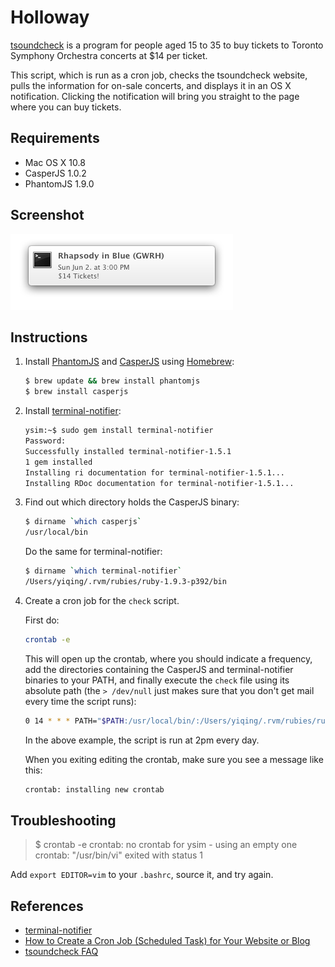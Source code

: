 # Holloway

[tsoundcheck](http://www.tso.ca/tsoundcheck/default.aspx) is a program for 
people aged 15 to 35 to buy tickets to Toronto Symphony Orchestra concerts at 
$14 per ticket. 

This script, which is run as a cron job, checks the tsoundcheck website, pulls
the information for on-sale concerts, and displays it in an OS X notification. 
Clicking the notification will bring you straight to the page where you can buy 
tickets. 


## Requirements

* Mac OS X 10.8
* CasperJS 1.0.2
* PhantomJS 1.9.0


## Screenshot

![notification](screenshots/notification.png)  


## Instructions

1. Install [PhantomJS](http://phantomjs.org/) and 
   [CasperJS](http://casperjs.org/) using [Homebrew](http://mxcl.github.io/homebrew/):

    ```bash
    $ brew update && brew install phantomjs
    $ brew install casperjs
    ```

1. Install [terminal-notifier](https://github.com/alloy/terminal-notifier):

    ```bash
    ysim:~$ sudo gem install terminal-notifier
    Password:
    Successfully installed terminal-notifier-1.5.1
    1 gem installed
    Installing ri documentation for terminal-notifier-1.5.1...
    Installing RDoc documentation for terminal-notifier-1.5.1...
    ```

1. Find out which directory holds the CasperJS binary:

    ```bash
    $ dirname `which casperjs`
    /usr/local/bin
    ```

    Do the same for terminal-notifier:

    ```bash
    $ dirname `which terminal-notifier`
    /Users/yiqing/.rvm/rubies/ruby-1.9.3-p392/bin
    ```

1. Create a cron job for the `check` script. 

    First do: 
    
    ```bash
    crontab -e
    ```

    This will open up the crontab, where you should indicate a frequency, 
    add the directories containing the CasperJS and terminal-notifier binaries
    to your PATH, and finally execute the `check` file using its absolute
    path (the `> /dev/null` just makes sure that you don't get mail every time
    the script runs): 

    ```bash
    0 14 * * * PATH="$PATH:/usr/local/bin/:/Users/yiqing/.rvm/rubies/ruby-1.9.3-p392/bin/" ~/Repos/holloway/check > /dev/null
    ```

    In the above example, the script is run at 2pm every day. 

    When you exiting editing the crontab, make sure you see a message like
    this: 

    ```bash
    crontab: installing new crontab
    ```


## Troubleshooting

> $ crontab -e
> crontab: no crontab for ysim - using an empty one
> crontab: "/usr/bin/vi" exited with status 1

Add `export EDITOR=vim` to your `.bashrc`, source it, and try again. 


## References

* [terminal-notifier](https://github.com/alloy/terminal-notifier)
* [How to Create a Cron Job (Scheduled Task) for Your Website or Blog](http://www.thesitewizard.com/general/set-cron-job.shtml)
* [tsoundcheck FAQ](http://www.tso.ca/tsoundcheck/FAQ.aspx)

